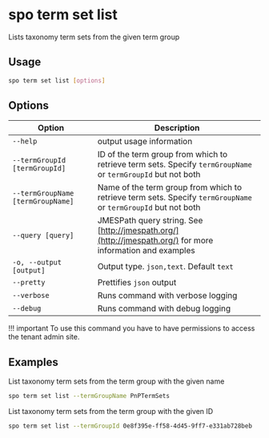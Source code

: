 # spo term set list

Lists taxonomy term sets from the given term group

## Usage

```sh
spo term set list [options]
```

## Options

Option|Description
------|-----------
`--help`|output usage information
`--termGroupId [termGroupId]`|ID of the term group from which to retrieve term sets. Specify `termGroupName` or `termGroupId` but not both
`--termGroupName [termGroupName]`|Name of the term group from which to retrieve term sets. Specify `termGroupName` or `termGroupId` but not both
`--query [query]`|JMESPath query string. See [http://jmespath.org/](http://jmespath.org/) for more information and examples
`-o, --output [output]`|Output type. `json,text`. Default `text`
`--pretty`|Prettifies `json` output
`--verbose`|Runs command with verbose logging
`--debug`|Runs command with debug logging

!!! important
    To use this command you have to have permissions to access the tenant admin site.

## Examples

List taxonomy term sets from the term group with the given name

```sh
spo term set list --termGroupName PnPTermSets
```

List taxonomy term sets from the term group with the given ID

```sh
spo term set list --termGroupId 0e8f395e-ff58-4d45-9ff7-e331ab728beb
```